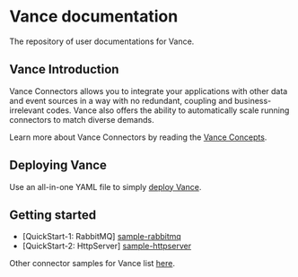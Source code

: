 # Vance documentation
The repository of user documentations for Vance.

## Vance Introduction

Vance Connectors allows you to integrate your applications with other data and event sources in a way 
with no redundant, coupling and business-irrelevant codes.
Vance also offers the ability to automatically scale running connectors to match diverse demands.

Learn more about Vance Connectors by reading the [Vance Concepts][concept].

## Deploying Vance

Use an all-in-one YAML file to simply [deploy Vance][deploy].

## Getting started

- [QuickStart-1: RabbitMQ] [sample-rabbitmq]
- [QuickStart-2: HttpServer] [sample-httpserver]
  
Other connector samples for Vance list [here][samples].

[concept]: ./docs/concept.md
[deploy]: ./deploy/README.md
[samples]: ./samples/README.md
[sample-rabbitmq]: ./samples/sample-rabbitmq/README.md
[sample-httpserver]: ./samples/sample-httpserver/README.md

